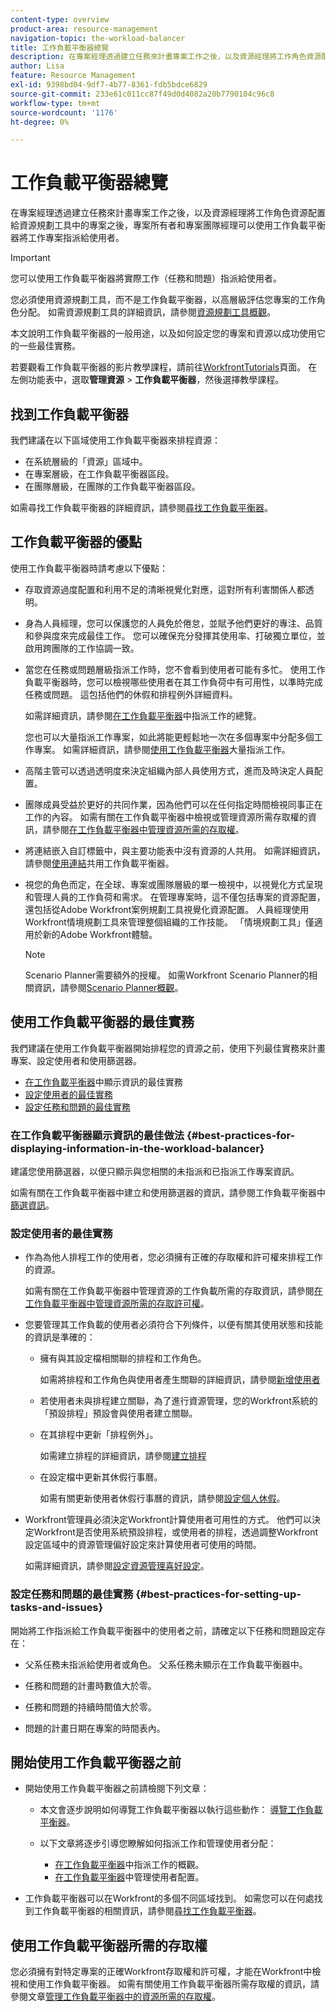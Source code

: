 ```yaml
---
content-type: overview
product-area: resource-management
navigation-topic: the-workload-balancer
title: 工作負載平衡器總覽
description: 在專案經理透過建立任務來計畫專案工作之後，以及資源經理將工作角色資源配置給資源規劃工具中的專案之後，專案所有者和專案團隊經理可以使用工作負載平衡器將工作專案指派給使用者。
author: Lisa
feature: Resource Management
exl-id: 9398bd04-9df7-4b77-8361-fdb5bdce6829
source-git-commit: 233e61c011cc87f49d0d4082a20b7790104c96c8
workflow-type: tm+mt
source-wordcount: '1176'
ht-degree: 0%

---
```


# 工作負載平衡器總覽

<!--
<p>(NOTE: this is linked from the UI for the Workload Balancer page. DO NOT CHANGE TITLE OR LINK) </p>
-->

在專案經理透過建立任務來計畫專案工作之後，以及資源經理將工作角色資源配置給資源規劃工具中的專案之後，專案所有者和專案團隊經理可以使用工作負載平衡器將工作專案指派給使用者。

>[!IMPORTANT]
>
>您可以使用工作負載平衡器將實際工作（任務和問題）指派給使用者。
>
>您必須使用資源規劃工具，而不是工作負載平衡器，以高層級評估您專案的工作角色分配。 如需資源規劃工具的詳細資訊，請參閱[資源規劃工具概觀](../../resource-mgmt/resource-planning/get-started-resource-planner.md)。

本文說明工作負載平衡器的一般用途，以及如何設定您的專案和資源以成功使用它的一些最佳實務。

若要觀看工作負載平衡器的影片教學課程，請前往[WorkfrontTutorials](https://experienceleague.adobe.com/docs/workfront-learn/tutorials-workfront/home.html)頁面。 在左側功能表中，選取&#x200B;**管理資源** > **工作負載平衡器**，然後選擇教學課程。

## 找到工作負載平衡器

<!--
<p>(NOTE: This will be taken out when all we will have is one tool - should be replaced by a blurb that says you can add this tool anywhere, in any custom tab, etc (long term dev promise)) </p>
-->

我們建議在以下區域使用工作負載平衡器來排程資源：

* 在系統層級的「資源」區域中。
* 在專案層級，在工作負載平衡器區段。
* 在團隊層級，在團隊的工作負載平衡器區段。

如需尋找工作負載平衡器的詳細資訊，請參閱[尋找工作負載平衡器](../../resource-mgmt/workload-balancer/locate-workload-balancer.md)。

## 工作負載平衡器的優點

使用工作負載平衡器時請考慮以下優點：

<!--
<p> Add about the what-if scenarios as a benefit when they become available </p>
-->

* 存取資源過度配置和利用不足的清晰視覺化對應，這對所有利害關係人都透明。
* 身為人員經理，您可以保護您的人員免於倦怠，並賦予他們更好的專注、品質和參與度來完成最佳工作。 您可以確保充分發揮其使用率、打破獨立單位，並啟用跨團隊的工作協調一致。
* 當您在任務或問題層級指派工作時，您不會看到使用者可能有多忙。 使用工作負載平衡器時，您可以檢視哪些使用者在其工作負荷中有可用性，以準時完成任務或問題。 這包括他們的休假和排程例外詳細資料。

  如需詳細資訊，請參閱[在工作負載平衡器](../../resource-mgmt/workload-balancer/assign-work-in-workload-balancer.md)中指派工作的總覽。

  您也可以大量指派工作專案，如此將能更輕鬆地一次在多個專案中分配多個工作專案。 如需詳細資訊，請參閱[使用工作負載平衡器](../../resource-mgmt/workload-balancer/assign-work-in-workload-balancer-in-bulk.md)大量指派工作。

* 高階主管可以透過透明度來決定組織內部人員使用方式，進而及時決定人員配置。
* 團隊成員受益於更好的共同作業，因為他們可以在任何指定時間檢視同事正在工作的內容。 如需有關在工作負載平衡器中檢視或管理資源所需存取權的資訊，請參閱[在工作負載平衡器中管理資源所需的存取權](../../resource-mgmt/workload-balancer/access-needed-manage-resources-balancer.md)。
* 將連結嵌入自訂標籤中，與主要功能表中沒有資源的人共用。 如需詳細資訊，請參閱[使用連結](../../resource-mgmt/workload-balancer/share-link-for-workload-balancer.md)共用工作負載平衡器。
* 視您的角色而定，在全球、專案或團隊層級的單一檢視中，以視覺化方式呈現和管理人員的工作負荷和需求。 在管理專案時，這不僅包括專案的資源配置，還包括從Adobe Workfront案例規劃工具視覺化資源配置。 人員經理使用Workfront情境規劃工具來管理整個組織的工作技能。 「情境規劃工具」僅適用於新的Adobe Workfront體驗。

  >[!NOTE]
  >
  >  Scenario Planner需要額外的授權。 如需Workfront Scenario Planner的相關資訊，請參閱[Scenario Planner概觀](../../scenario-planner/scenario-planner-overview.md)。


## 使用工作負載平衡器的最佳實務

我們建議在使用工作負載平衡器開始排程您的資源之前，使用下列最佳實務來計畫專案、設定使用者和使用篩選器。

* [在工作負載平衡器](#best-practices-for-displaying-information-in-the-workload-balancer)中顯示資訊的最佳實務
* [設定使用者的最佳實務](#best-practices-for-setting-up-users)
* [設定任務和問題的最佳實務](#best-practices-for-setting-up-tasks-and-issues)

### 在工作負載平衡器顯示資訊的最佳做法 {#best-practices-for-displaying-information-in-the-workload-balancer}

建議您使用篩選器，以便只顯示與您相關的未指派和已指派工作專案資訊。

如需有關在工作負載平衡器中建立和使用篩選器的資訊，請參閱工作負載平衡器中[篩選資訊](../../resource-mgmt/workload-balancer/filter-information-workload-balancer.md)。

### 設定使用者的最佳實務

* 作為為他人排程工作的使用者，您必須擁有正確的存取權和許可權來排程工作的資源。

  如需有關在工作負載平衡器中管理資源的工作負載所需的存取資訊，請參閱[在工作負載平衡器中管理資源所需的存取許可權](../../resource-mgmt/workload-balancer/access-needed-manage-resources-balancer.md)。

* 您要管理其工作負載的使用者必須符合下列條件，以便有關其使用狀態和技能的資訊是準確的：

   * 擁有與其設定檔相關聯的排程和工作角色。

     如需將排程和工作角色與使用者產生關聯的詳細資訊，請參閱[新增使用者](../../administration-and-setup/add-users/create-and-manage-users/add-users.md)
   * 若使用者未與排程建立關聯，為了進行資源管理，您的Workfront系統的「預設排程」預設會與使用者建立關聯。
   * 在其排程中更新「排程例外」。

     如需建立排程的詳細資訊，請參閱[建立排程](../../administration-and-setup/set-up-workfront/configure-timesheets-schedules/create-schedules.md)

   * 在設定檔中更新其休假行事曆。

     如需有關更新使用者休假行事曆的資訊，請參閱[設定個人休假](../../workfront-basics/manage-your-account-and-profile/configuring-your-user-profile/personal-time-overview.md)。

     <!--   
     <div data-mc-conditions="QuicksilverOrClassic.Draft mode">   
     <p>(NOTE: Add another bullet for Costs, when this becomes available:</p>   
     <p>If you want to budget your resources by Cost, you must associate Job Roles with Cost/ Hr. rates. The cost associated with Job Roles assigned to users in your Resource Pools is used to calculate the Budgeted Labor Cost and the Budgeted Cost of the project.For more information about associating job roles with rates, see the article Creating and Managing Job Roles in the new Adobe Workfront experience.For more information about calculating Budgeted Labor Cost, see the article Calculating Budgeted Labor Cost in the new Adobe Workfront experience.For more information about calculating Budgeted Cost, see the article Calculating Budgeted Cost in .) </p>   
     </div>   
     -->

* Workfront管理員必須決定Workfront計算使用者可用性的方式。 他們可以決定Workfront是否使用系統預設排程，或使用者的排程，透過調整Workfront設定區域中的資源管理偏好設定來計算使用者可使用的時間。

  如需詳細資訊，請參閱[設定資源管理喜好設定](../../administration-and-setup/set-up-workfront/configure-system-defaults/configure-resource-mgmt-preferences.md)。

### 設定任務和問題的最佳實務 {#best-practices-for-setting-up-tasks-and-issues}

開始將工作指派給工作負載平衡器中的使用者之前，請確定以下任務和問題設定存在：

* 父系任務未指派給使用者或角色。 父系任務未顯示在工作負載平衡器中。
* 任務和問題的計畫時數值大於零。

* 任務和問題的持續時間值大於零。
* 問題的計畫日期在專案的時間表內。

## 開始使用工作負載平衡器之前

* 開始使用工作負載平衡器之前請檢閱下列文章：

   * 本文會逐步說明如何導覽工作負載平衡器以執行這些動作： [導覽工作負載平衡器](../workload-balancer/navigate-the-workload-balancer.md)。

   * 以下文章將逐步引導您瞭解如何指派工作和管理使用者分配：

      * [在工作負載平衡器](../workload-balancer/assign-work-in-workload-balancer.md)中指派工作的概觀。
      * [在工作負載平衡器](../workload-balancer/manage-user-allocations-workload-balancer.md)中管理使用者配置。

* 工作負載平衡器可以在Workfront的多個不同區域找到。 如需您可以在何處找到工作負載平衡器的相關資訊，請參閱[尋找工作負載平衡器](../../resource-mgmt/workload-balancer/locate-workload-balancer.md)。

## 使用工作負載平衡器所需的存取權

您必須擁有對特定專案的正確Workfront存取權和許可權，才能在Workfront中檢視和使用工作負載平衡器。 如需有關使用工作負載平衡器所需存取權的資訊，請參閱文章[管理工作負載平衡器中的資源所需的存取權](../../resource-mgmt/workload-balancer/access-needed-manage-resources-balancer.md)。
